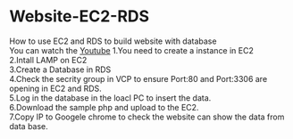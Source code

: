 # Website-EC2-RDS
How to use EC2 and RDS to build website with database  
You can watch the [Youtube](https://youtu.be/94bdn1mFwrs) 
	1.You need to create a instance in EC2  
	2.Intall LAMP on EC2  
	3.Create a Database in RDS  
	4.Check the secrity group in VCP to ensure Port:80 and Port:3306 are opening in EC2 and RDS.  
	5.Log in the database in the loacl PC to insert the data.  
	6.Download the sample php and upload to the EC2.  
	7.Copy IP to Googele chrome to check the website can show the data from data base.  
